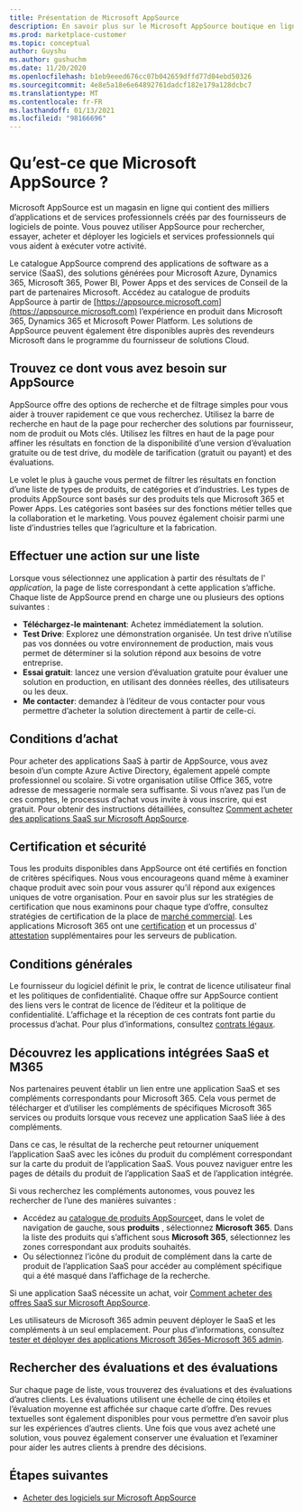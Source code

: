 ```yaml
---
title: Présentation de Microsoft AppSource
description: En savoir plus sur le Microsoft AppSource boutique en ligne et sur la recherche et le catalogue complet des logiciels et solutions.
ms.prod: marketplace-customer
ms.topic: conceptual
author: Guyshu
ms.author: gushuchm
ms.date: 11/20/2020
ms.openlocfilehash: b1eb9eeed676cc07b042659dffd77d04ebd50326
ms.sourcegitcommit: 4e8e5a18e6e64892761dadcf182e179a128dcbc7
ms.translationtype: MT
ms.contentlocale: fr-FR
ms.lasthandoff: 01/13/2021
ms.locfileid: "98166696"
---
```

# <a name="what-is-microsoft-appsource"></a>Qu’est-ce que Microsoft AppSource ?

Microsoft AppSource est un magasin en ligne qui contient des milliers d’applications et de services professionnels créés par des fournisseurs de logiciels de pointe. Vous pouvez utiliser AppSource pour rechercher, essayer, acheter et déployer les logiciels et services professionnels qui vous aident à exécuter votre activité.

Le catalogue AppSource comprend des applications de software as a service (SaaS), des solutions générées pour Microsoft Azure, Dynamics 365, Microsoft 365, Power BI, Power Apps et des services de Conseil de la part de partenaires Microsoft. Accédez au catalogue de produits AppSource à partir de [https://appsource.microsoft.com](https://appsource.microsoft.com) l’expérience en produit dans Microsoft 365, Dynamics 365 et Microsoft Power Platform. Les solutions de AppSource peuvent également être disponibles auprès des revendeurs Microsoft dans le programme du fournisseur de solutions Cloud.

## <a name="find-what-you-need-on-appsource"></a>Trouvez ce dont vous avez besoin sur AppSource

AppSource offre des options de recherche et de filtrage simples pour vous aider à trouver rapidement ce que vous recherchez. Utilisez la barre de recherche en haut de la page pour rechercher des solutions par fournisseur, nom de produit ou Mots clés. Utilisez les filtres en haut de la page pour affiner les résultats en fonction de la disponibilité d’une version d’évaluation gratuite ou de test drive, du modèle de tarification (gratuit ou payant) et des évaluations.

Le volet le plus à gauche vous permet de filtrer les résultats en fonction d’une liste de types de produits, de catégories et d’industries. Les types de produits AppSource sont basés sur des produits tels que Microsoft 365 et Power Apps. Les catégories sont basées sur des fonctions métier telles que la collaboration et le marketing. Vous pouvez également choisir parmi une liste d’industries telles que l’agriculture et la fabrication.

## <a name="take-action-on-a-listing"></a>Effectuer une action sur une liste

Lorsque vous sélectionnez une application à partir des résultats de l' _application_, la page de liste correspondant à cette application s’affiche. Chaque liste de AppSource prend en charge une ou plusieurs des options suivantes :

- **Téléchargez-le maintenant**: Achetez immédiatement la solution.
- **Test Drive**: Explorez une démonstration organisée. Un test drive n’utilise pas vos données ou votre environnement de production, mais vous permet de déterminer si la solution répond aux besoins de votre entreprise.
- **Essai gratuit**: lancez une version d’évaluation gratuite pour évaluer une solution en production, en utilisant des données réelles, des utilisateurs ou les deux.
- **Me contacter**: demandez à l’éditeur de vous contacter pour vous permettre d’acheter la solution directement à partir de celle-ci.

## <a name="purchasing-requirements"></a>Conditions d’achat

Pour acheter des applications SaaS à partir de AppSource, vous avez besoin d’un compte Azure Active Directory, également appelé compte professionnel ou scolaire. Si votre organisation utilise Office 365, votre adresse de messagerie normale sera suffisante. Si vous n’avez pas l’un de ces comptes, le processus d’achat vous invite à vous inscrire, qui est gratuit. Pour obtenir des instructions détaillées, consultez [Comment acheter des applications SaaS sur Microsoft AppSource](purchase-software-appsource.md).

## <a name="certification-and-security"></a>Certification et sécurité

Tous les produits disponibles dans AppSource ont été certifiés en fonction de critères spécifiques. Nous vous encourageons quand même à examiner chaque produit avec soin pour vous assurer qu’il répond aux exigences uniques de votre organisation. Pour en savoir plus sur les stratégies de certification que nous examinons pour chaque type d’offre, consultez stratégies de certification de la place de [marché commercial](/legal/marketplace/certification-policies). Les applications Microsoft 365 ont une [certification](/microsoft-365-app-certification/docs/enterprise-app-certification-guide) et un processus d' [attestation](/microsoft-365-app-certification/docs/enterprise-app-attestation-guide) supplémentaires pour les serveurs de publication.

## <a name="terms-and-conditions"></a>Conditions générales

Le fournisseur du logiciel définit le prix, le contrat de licence utilisateur final et les politiques de confidentialité. Chaque offre sur AppSource contient des liens vers le contrat de licence de l’éditeur et la politique de confidentialité. L’affichage et la réception de ces contrats font partie du processus d’achat. Pour plus d’informations, consultez [contrats légaux](legal-contracts.md).

## <a name="discover-saas-and-m365-integrated-apps"></a>Découvrez les applications intégrées SaaS et M365

Nos partenaires peuvent établir un lien entre une application SaaS et ses compléments correspondants pour Microsoft 365. Cela vous permet de télécharger et d’utiliser les compléments de spécifiques Microsoft 365 services ou produits lorsque vous recevez une application SaaS liée à des compléments.

Dans ce cas, le résultat de la recherche peut retourner uniquement l’application SaaS avec les icônes du produit du complément correspondant sur la carte du produit de l’application SaaS. Vous pouvez naviguer entre les pages de détails du produit de l’application SaaS et de l’application intégrée.

Si vous recherchez les compléments autonomes, vous pouvez les rechercher de l’une des manières suivantes :

- Accédez au [catalogue de produits AppSource](https://appsource.microsoft.com/marketplace/apps/)et, dans le volet de navigation de gauche, sous **produits** , sélectionnez **Microsoft 365**. Dans la liste des produits qui s’affichent sous **Microsoft 365**, sélectionnez les zones correspondant aux produits souhaités.
- Ou sélectionnez l’icône du produit de complément dans la carte de produit de l’application SaaS pour accéder au complément spécifique qui a été masqué dans l’affichage de la recherche.

Si une application SaaS nécessite un achat, voir [Comment acheter des offres SaaS sur Microsoft AppSource](purchase-software-appsource.md).

Les utilisateurs de Microsoft 365 admin peuvent déployer le SaaS et les compléments à un seul emplacement. Pour plus d’informations, consultez [tester et déployer des applications Microsoft 365es-Microsoft 365 admin](/microsoft-365/admin/manage/test-and-deploy-microsoft-365-apps).

## <a name="find-ratings-and-reviews"></a>Rechercher des évaluations et des évaluations

Sur chaque page de liste, vous trouverez des évaluations et des évaluations d’autres clients. Les évaluations utilisent une échelle de cinq étoiles et l’évaluation moyenne est affichée sur chaque carte d’offre. Des revues textuelles sont également disponibles pour vous permettre d’en savoir plus sur les expériences d’autres clients. Une fois que vous avez acheté une solution, vous pouvez également conserver une évaluation et l’examiner pour aider les autres clients à prendre des décisions.

## <a name="next-steps"></a>Étapes suivantes

- [Acheter des logiciels sur Microsoft AppSource](purchase-software-appsource.md)

